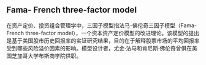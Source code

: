 ## Fama- French three-factor model

在资产定价、投资组合管理学中，三因子模型指法马-佛伦奇三因子模型（Fama-French three-factor model），一个资本资产定价模型的改进理论。该模型的提出是基于美国股市历史回报率的实证研究结果，目的在于解释股票市场的平均回报率受到哪些风险溢价因素的影响。模型设计者，尤金·法马和肯尼斯·佛伦奇曾俱在美国芝加哥大学布斯商学院供职。

